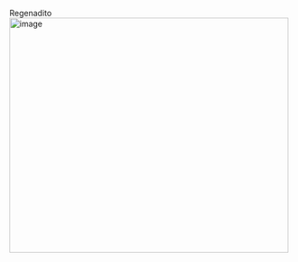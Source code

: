 Regenadito
<img width="494" height="416" alt="image" src="https://github.com/user-attachments/assets/f1d25d0b-afe2-4f29-aa24-418155ae48ce" />
